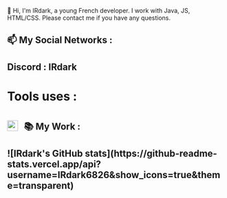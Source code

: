 👋 Hi, I'm IRdark, a young French developer. I work with Java, JS, HTML/CSS. Please contact me if you have any questions.

<h2> 📫 My Social Networks : <h2/>
Discord : IRdark

<h1> Tools uses : <h1/>

<img align="left" width="25px" style="padding-right: 11px;" src="https://cdn.jsdelivr.net/gh/devicons/devicon/icons/visualstudio/visualstudio-plain.svg" alt="AWS">
          
          
          
<h2> 📚 My Work : <h2/>
![IRdark's GitHub stats](https://github-readme-stats.vercel.app/api?username=IRdark6826&show_icons=true&theme=transparent)
